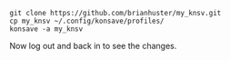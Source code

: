 ```
git clone https://github.com/brianhuster/my_knsv.git
cp my_knsv ~/.config/konsave/profiles/
konsave -a my_knsv
```

Now log out and back in to see the changes.

